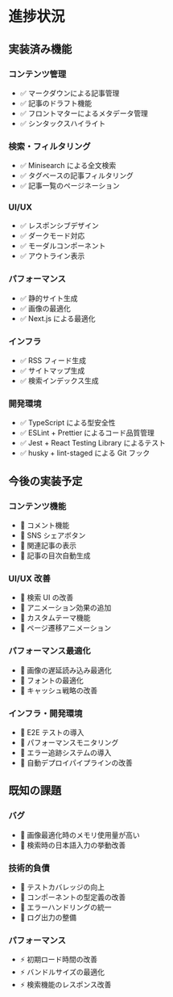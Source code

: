 # 進捗状況

## 実装済み機能

### コンテンツ管理

- ✅ マークダウンによる記事管理
- ✅ 記事のドラフト機能
- ✅ フロントマターによるメタデータ管理
- ✅ シンタックスハイライト

### 検索・フィルタリング

- ✅ Minisearch による全文検索
- ✅ タグベースの記事フィルタリング
- ✅ 記事一覧のページネーション

### UI/UX

- ✅ レスポンシブデザイン
- ✅ ダークモード対応
- ✅ モーダルコンポーネント
- ✅ アウトライン表示

### パフォーマンス

- ✅ 静的サイト生成
- ✅ 画像の最適化
- ✅ Next.js による最適化

### インフラ

- ✅ RSS フィード生成
- ✅ サイトマップ生成
- ✅ 検索インデックス生成

### 開発環境

- ✅ TypeScript による型安全性
- ✅ ESLint + Prettier によるコード品質管理
- ✅ Jest + React Testing Library によるテスト
- ✅ husky + lint-staged による Git フック

## 今後の実装予定

### コンテンツ機能

- 🔲 コメント機能
- 🔲 SNS シェアボタン
- 🔲 関連記事の表示
- 🔲 記事の目次自動生成

### UI/UX 改善

- 🔲 検索 UI の改善
- 🔲 アニメーション効果の追加
- 🔲 カスタムテーマ機能
- 🔲 ページ遷移アニメーション

### パフォーマンス最適化

- 🔲 画像の遅延読み込み最適化
- 🔲 フォントの最適化
- 🔲 キャッシュ戦略の改善

### インフラ・開発環境

- 🔲 E2E テストの導入
- 🔲 パフォーマンスモニタリング
- 🔲 エラー追跡システムの導入
- 🔲 自動デプロイパイプラインの改善

## 既知の課題

### バグ

- 🐛 画像最適化時のメモリ使用量が高い
- 🐛 検索時の日本語入力の挙動改善

### 技術的負債

- 🔧 テストカバレッジの向上
- 🔧 コンポーネントの型定義の改善
- 🔧 エラーハンドリングの統一
- 🔧 ログ出力の整備

### パフォーマンス

- ⚡ 初期ロード時間の改善
- ⚡ バンドルサイズの最適化
- ⚡ 検索機能のレスポンス改善
